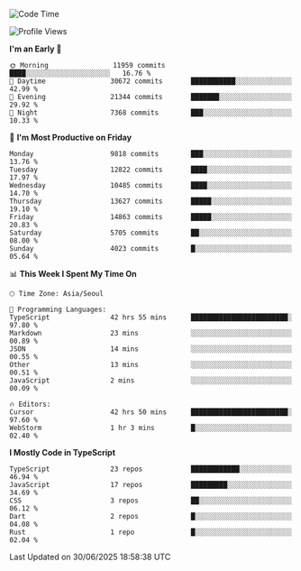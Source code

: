 <!--START_SECTION:waka-->
![Code Time](http://img.shields.io/badge/Code%20Time-7%2C953%20hrs%2025%20mins-blue)

![Profile Views](http://img.shields.io/badge/Profile%20Views-0-blue)

**I'm an Early 🐤** 

```text
🌞 Morning                11959 commits       ████░░░░░░░░░░░░░░░░░░░░░   16.76 % 
🌆 Daytime                30672 commits       ███████████░░░░░░░░░░░░░░   42.99 % 
🌃 Evening                21344 commits       ███████░░░░░░░░░░░░░░░░░░   29.92 % 
🌙 Night                  7368 commits        ███░░░░░░░░░░░░░░░░░░░░░░   10.33 % 
```
📅 **I'm Most Productive on Friday** 

```text
Monday                   9818 commits        ███░░░░░░░░░░░░░░░░░░░░░░   13.76 % 
Tuesday                  12822 commits       ████░░░░░░░░░░░░░░░░░░░░░   17.97 % 
Wednesday                10485 commits       ████░░░░░░░░░░░░░░░░░░░░░   14.70 % 
Thursday                 13627 commits       █████░░░░░░░░░░░░░░░░░░░░   19.10 % 
Friday                   14863 commits       █████░░░░░░░░░░░░░░░░░░░░   20.83 % 
Saturday                 5705 commits        ██░░░░░░░░░░░░░░░░░░░░░░░   08.00 % 
Sunday                   4023 commits        █░░░░░░░░░░░░░░░░░░░░░░░░   05.64 % 
```


📊 **This Week I Spent My Time On** 

```text
🕑︎ Time Zone: Asia/Seoul

💬 Programming Languages: 
TypeScript               42 hrs 55 mins      ████████████████████████░   97.80 % 
Markdown                 23 mins             ░░░░░░░░░░░░░░░░░░░░░░░░░   00.89 % 
JSON                     14 mins             ░░░░░░░░░░░░░░░░░░░░░░░░░   00.55 % 
Other                    13 mins             ░░░░░░░░░░░░░░░░░░░░░░░░░   00.51 % 
JavaScript               2 mins              ░░░░░░░░░░░░░░░░░░░░░░░░░   00.09 % 

🔥 Editors: 
Cursor                   42 hrs 50 mins      ████████████████████████░   97.60 % 
WebStorm                 1 hr 3 mins         █░░░░░░░░░░░░░░░░░░░░░░░░   02.40 % 
```

**I Mostly Code in TypeScript** 

```text
TypeScript               23 repos            ████████████░░░░░░░░░░░░░   46.94 % 
JavaScript               17 repos            █████████░░░░░░░░░░░░░░░░   34.69 % 
CSS                      3 repos             ██░░░░░░░░░░░░░░░░░░░░░░░   06.12 % 
Dart                     2 repos             █░░░░░░░░░░░░░░░░░░░░░░░░   04.08 % 
Rust                     1 repo              █░░░░░░░░░░░░░░░░░░░░░░░░   02.04 % 
```




 Last Updated on 30/06/2025 18:58:38 UTC
<!--END_SECTION:waka-->

